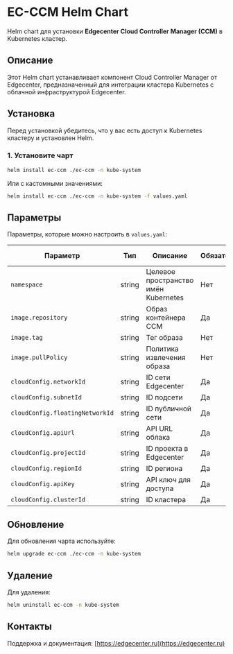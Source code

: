 # EC-CCM Helm Chart

Helm chart для установки **Edgecenter Cloud Controller Manager (CCM)** в Kubernetes кластер.

## Описание

Этот Helm chart устанавливает компонент Cloud Controller Manager от Edgecenter, предназначенный для интеграции кластера Kubernetes с облачной инфраструктурой Edgecenter.

## Установка

Перед установкой убедитесь, что у вас есть доступ к Kubernetes кластеру и установлен Helm.

### 1. Установите чарт

```sh
helm install ec-ccm ./ec-ccm -n kube-system
```

Или с кастомными значениями:

```sh
helm install ec-ccm ./ec-ccm -n kube-system -f values.yaml
```

## Параметры

Параметры, которые можно настроить в `values.yaml`:

| Параметр                       | Тип     | Описание                                         | Обязателен | Значение по умолчанию         |
|--------------------------------|---------|--------------------------------------------------|------------|--------------------------------|
| `namespace`                    | string  | Целевое пространство имён Kubernetes             | Нет        | `kube-system`                  |
| `image.repository`             | string  | Образ контейнера CCM                             | Да         | `ghcr.io/edge-center/edgecenter-ccm` |
| `image.tag`                    | string  | Тег образа                                       | Нет        | `latest`                       |
| `image.pullPolicy`            | string  | Политика извлечения образа                       | Нет        | `IfNotPresent`                 |
| `cloudConfig.networkId`        | string  | ID сети Edgecenter                               | Да         | `"<network_id>"`               |
| `cloudConfig.subnetId`         | string  | ID подсети                                       | Да         | `"<subnet_id>"`                |
| `cloudConfig.floatingNetworkId`| string  | ID публичной сети                                | Да         | `"<floating_network_id>"`     |
| `cloudConfig.apiUrl`           | string  | API URL облака                                   | Да         | `"<api_url>"`                  |
| `cloudConfig.projectId`        | string  | ID проекта в Edgecenter                          | Да         | `"<project_id>"`               |
| `cloudConfig.regionId`         | string  | ID региона                                       | Да         | `"<region_id>"`                |
| `cloudConfig.apiKey`           | string  | API ключ для доступа                             | Да         | `"<api_key>"`                  |
| `cloudConfig.clusterId`        | string  | ID кластера                                      | Да         | `"<cluster_id>"`              |

## Обновление

Для обновления чарта используйте:

```sh
helm upgrade ec-ccm ./ec-ccm -n kube-system
```

## Удаление

Для удаления:

```sh
helm uninstall ec-ccm -n kube-system
```

## Контакты

Поддержка и документация: [https://edgecenter.ru](https://edgecenter.ru)

